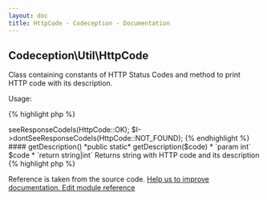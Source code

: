 ```yaml
---
layout: doc
title: HttpCode - Codeception - Documentation
---
```



## Codeception\Util\HttpCode



Class containing constants of HTTP Status Codes
and method to print HTTP code with its description.

Usage:

{% highlight php %}

<?php
use \Codeception\Util\HttpCode;

// using REST, PhpBrowser, or any Framework module
$I->seeResponseCodeIs(HttpCode::OK);
$I->dontSeeResponseCodeIs(HttpCode::NOT_FOUND);

{% endhighlight %}


#### getDescription()

 *public static* getDescription($code)


* `param int` $code
* `return string|int`

Returns string with HTTP code and its description

{% highlight php %}

<?php
HttpCode::getDescription(200); // '200 (OK)'
HttpCode::getDescription(401); // '401 (Unauthorized)'

{% endhighlight %}

[See source](https://github.com/Codeception/lib-innerbrowser/blob/master/src/Codeception/Util/HttpCode.php#L350)

<p>&nbsp;</p><div class="alert alert-warning">Reference is taken from the source code. <a href="https://github.com/Codeception/lib-innerbrowser/blob/master/src/Codeception/Util/HttpCode.php">Help us to improve documentation. Edit module reference</a></div>
